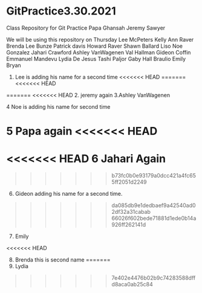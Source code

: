 # GitPractice3.30.2021

Class Repository for Git Practice
Papa Ghansah
Jeremy Sawyer

We will be using this repository on Thursday
Lee McPeters
Kelly Ann Raver
Brenda Lee Bunze
Patrick davis
Howard Raver
Shawn Ballard
Liso
Noe Gonzalez
Jahari Crawford
Ashley VanWagenen
Val Hallman
Gideon Coffin
Emmanuel Mandevu
Lydia De Jesus
Tashi Paljor
Gaby Hall
Braulio
Emily Bryan

1. Lee is adding his name for a second time
<<<<<<< HEAD
=======
   <<<<<<< HEAD

=======
<<<<<<< HEAD 2. jeremy again
3.Ashley VanWagenen

4 Noe is adding his name for second time

5 Papa again
<<<<<<< HEAD
=======
<<<<<<< HEAD
6 Jahari Again 
=======
>>>>>>> b73fc0b0e93179a0dcc421a4fc655ff2051d2249
6. Gideon adding his name for a second time.
>>>>>>> da085db9e1dedbaef9a42540ad02df32a31cabab
>>>>>>> 66026f602bede71881d1ede0b14a926ff262141d



7. Emily

<<<<<<< HEAD


8. Brenda this is second name
=======
8. Lydia
>>>>>>> 7e402e4476b02b9c74283588dffd8aca0ab25c84
